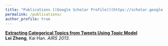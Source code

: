 ```yaml
---
title: "Publications [(Google Scholar Profile)](https://scholar.google.com/citations?user=XMirSfAAAAAJ&hl=en)"
permalink: /publications/
author_profile: true
---
```


<b>[Extracting Categorical Topics from Tweets Using Topic Model](http://lzheng21.github.io/_publications/AIRS)</b> <br> <b>Lei Zheng</b>, Kai Han. <i>AIRS 2013</i>.
